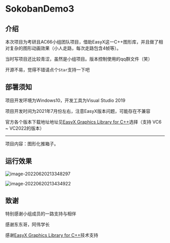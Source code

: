 # SokobanDemo3
## 介绍

本次项目为考研且AC66小组团队项目，借助EasyX这一C++图形库，并且做了相对复杂的图形动画效果（小人走路，每次走路包含4帧等）。

当时写项目还比较青涩，虽然是小组项目。版本控制使用的qq群文件（笑）

开源不易，觉得不错请点个`Star`支持一下吧

## 部署须知

项目开发环境为Windows10，开发工具为Visual Studio 2019

项目开发时间为2021年7月份左右，注意EasyX版本问题，可能存在不兼容

官方各个版本下载地址地址见[EasyX Graphics Library for C++](https://easyx.cn/download)选择（支持 VC6 ~ VC2022的版本）

***
项目内容：图形化推箱子。

## 运行效果

![image-20220620213348297](http://img.zimei.fun/202206202133912.png)

![image-20220620213434922](http://img.zimei.fun/202206202134157.png)

## 致谢
特别感谢小组成员的一路支持与相伴

感谢东东哥，阿伟学长

感谢[EasyX Graphics Library for C++](https://easyx.cn/)技术支持
